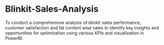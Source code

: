# Blinkit-Sales-Analysis
To conduct a comprehensive analysis of blinkit sales performance, customer satisfaction and fat content wise sales to identify key insights and opportunities for optimization using various KPIs and visualization in PowerBI.
